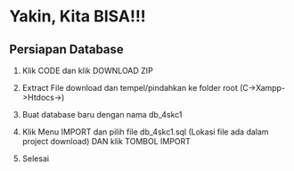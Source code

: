 # Yakin, Kita BISA!!!

## Persiapan Database

1. Klik CODE dan klik DOWNLOAD ZIP

2. Extract File download dan tempel/pindahkan ke folder root (C->Xampp->Htdocs->)

3. Buat database baru dengan nama db_4skc1

4. Klik Menu IMPORT dan pilih file db_4skc1.sql (Lokasi file ada dalam project download) DAN klik TOMBOL IMPORT

5. Selesai 